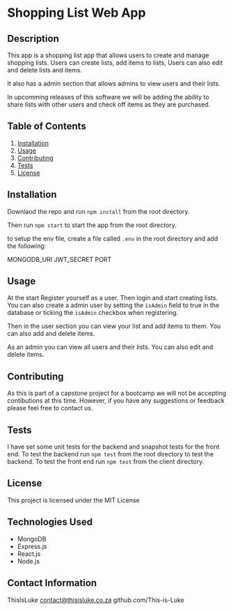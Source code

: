 # Shopping List Web App

## Description

This app is a shopping list app that allows users to create and manage shopping lists. Users can create lists, add items to lists, Users can also edit and delete lists and items.

It also has a admin section that allows admins to view users and their lists.

In upcomming releases of this software we will be adding the ability to share lists with other users and check off items as they are purchased.

## Table of Contents

1. [Installation](#installation)
2. [Usage](#usage)
3. [Contributing](#contributing)
4. [Tests](#tests)
5. [License](#license)

## Installation

Downlaod the repo and run `npm install` from the root directory. 

Then run `npm start` to start the app from the root directory.

to setup the env file, create a file called `.env` in the root directory and add the following:

MONGODB_URI
JWT_SECRET
PORT

## Usage 

At the start Register yourself as a user. Then login and start creating lists. You can also create a admin user by setting the `isAdmin` field to true in the database or ticking the `isAdmin` checkbox when registering.

Then in the user section you can view your list and add items to them. You can also add and delete items.

As an admin you can view all users and their lists. You can also edit and delete items.

## Contributing

As this is part of a capstone project for a bootcamp we will not be accepting contibutions at this time. However, if you have any suggestions or feedback please feel free to contact us.

## Tests

I have set some unit tests for the backend and snapshot tests for the front end. 
To test the backend run `npm test` from the root directory to test the backend. 
To test the front end run `npm test` from the client directory.

## License

This project is licensed under the MIT License 

## Technologies Used

- MongoDB
- Express.js
- React.js
- Node.js

## Contact Information

ThisIsLuke
contact@thisisluke.co.za
github.com/This-is-Luke